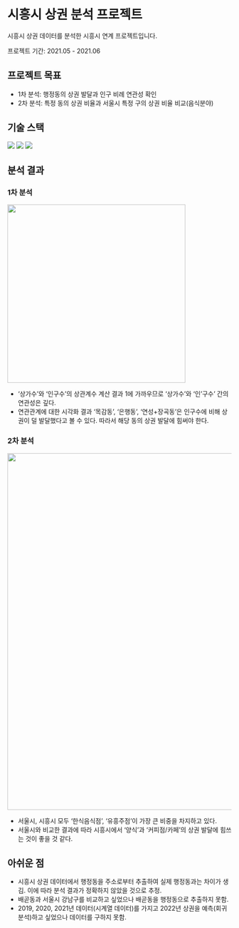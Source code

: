 # 시흥시 상권 분석 프로젝트
시흥시 상권 데이터를 분석한 시흥시 연계 프로젝트입니다.

프로젝트 기간: 2021.05 - 2021.06

## 프로젝트 목표
- 1차 분석: 행정동의 상권 발달과 인구 비례 연관성 확인
- 2차 분석: 특정 동의 상권 비율과 서울시 특정 구의 상권 비율 비교(음식분야)

## 기술 스택
<img src="https://img.shields.io/badge/python-3776AB?style=for-the-badge&logo=python&logoColor=white"> <img src="https://img.shields.io/badge/numpy-5276C6?style=for-the-badge&logo=numpy&logoColor=white"> <img src="https://img.shields.io/badge/pandas-10074C?style=for-the-badge&logo=pandas&logoColor=white">

## 분석 결과
### 1차 분석
<img style="width: 400px" src="https://github.com/user-attachments/assets/2ea4db65-1f84-4cee-a8b0-e63fc32352aa">

- ‘상가수’와 ‘인구수’의 상관계수 계산 결과 1에 가까우므로 ‘상가수’와 ‘인’구수’ 간의 연관성은 깊다.
- 연관관계에 대한 시각화 결과 ‘목감동’, ‘은행동’, ‘연성+장곡동’은 인구수에 비해 상권이 덜 발달했다고 볼 수 있다. 따라서 해당 동의 상권 발달에 힘써야 한다.

### 2차 분석
<img style="width: 800px" src="https://github.com/user-attachments/assets/1e3013ad-0d3c-4c3a-91f8-1c1006d6c36a">

- 서울시, 시흥시 모두 ‘한식음식점’, ‘유흥주점’이 가장 큰 비중을 차지하고 있다.
- 서울시와 비교한 결과에 따라 시흥시에서 ‘양식’과 ‘커피점/카페’의 상권 발달에 힘쓰는 것이 좋을 것 같다.

## 아쉬운 점
- 시흥시 상권 데이터에서 행정동을 주소로부터 추출하여 실제 행정동과는 차이가 생김. 이에 따라 분석 결과가 정확하지 않았을 것으로 추정. 
- 배곧동과 서울시 강남구를 비교하고 싶었으나 배곧동을 행정동으로 추출하지 못함.
- 2019, 2020, 2021년 데이터(시계열 데이터)를 가지고 2022년 상권을 예측(회귀 분석)하고 싶었으나 데이터를 구하지 못함.
